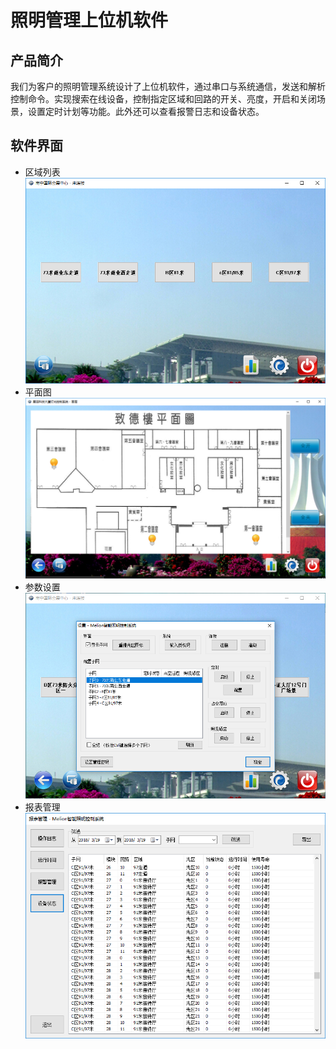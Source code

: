 # 照明管理上位机软件
## 产品简介
我们为客户的照明管理系统设计了上位机软件，通过串口与系统通信，发送和解析控制命令。实现搜索在线设备，控制指定区域和回路的开关、亮度，开启和关闭场景，设置定时计划等功能。此外还可以查看报警日志和设备状态。
## 软件界面
* 区域列表
![区域列表](images/mlc-areas.png)
* 平面图
![平面图](images/mlc-map.png)
* 参数设置
![参数设置](images/mlc-settings.png)
* 报表管理
![报表管理](images/mlc-reports.png)
